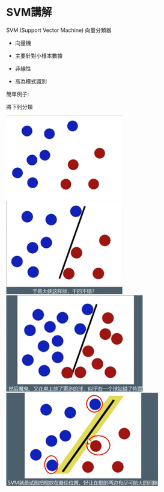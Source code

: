 # SVM講解

SVM (Support Vector Machine) 向量分類器 

- 向量機

- 主要針對小樣本數據

- 非線性

- 高為模式識別 

簡單例子:

  將下列分類

<img src="SVM_demo_01.png"/>

<img src="SVM_demo_02.png"/>

<img src="SVM_demo_03.png"/>

<img src="SVM_demo_04.png"/>
